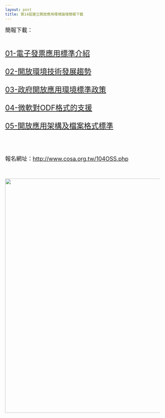```yaml
---
layout: post
title: 第14屆建立開放應用環境論壇簡報下載
---
```

<font size="4">簡報下載：</font><br />
<!--more-->
&nbsp;<br /> <font size="5"><p><a href="images/104OSS/01余曉芬-電子發票應用標準介紹1040908.pdf">01-電子發票應用標準介紹</a></p> <p><a href="images/104OSS/02-陳明義Oss_trend.pdf">02-開放環境技術發展趨勢</a></p> <p><a href="images/104OSS/03-王國政-開放應用環境標準政府政策V5-2.pdf">03-政府開放應用環境標準政策</a></p> <p><a href="images/104OSS/04-%E8%91%89%E5%85%89%E9%87%97MS%20ODF%20Overview.pdf">04-微軟對ODF格式的支援</a></p>  <p><a href="images/104OSS/05-潘城武-開放應用架構及檔案格式標準.pdf">05-開放應用架構及檔案格式標準</a></p> <p>&nbsp;</p> <font size="4">報名網址：<a href="104OSS.php">http://www.cosa.org.tw/104OSS.php</a></font> <p> <a href="104OSS.php"><br /><img src="images/edm-agenda-2015.gif" alt=" " width="640" height="763" /></a></p></font>